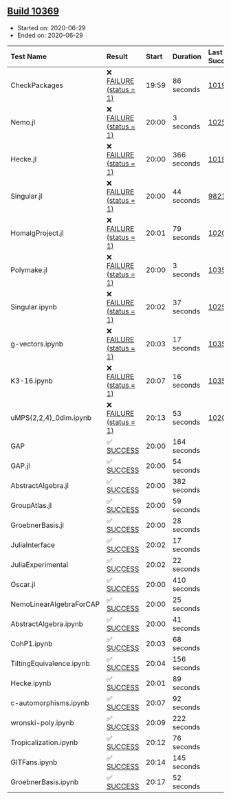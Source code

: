 ## [Build 10369](https://oscarci.mathematik.uni-kl.de/job/oscar/10369/)

* Started on: 2020-06-29
* Ended on: 2020-06-29

| Test Name    | Result | Start | Duration | Last Success | First Failure |
|:-------------|:-------|:------|:---------|:-------------|:--------------|
| CheckPackages | ❌ [FAILURE (status = 1)](https://oscarci.mathematik.uni-kl.de/job/oscar/10369/artifact/logs/build-10369/CheckPackages.log) | 19:59 | 86 seconds | [10197](https://oscarci.mathematik.uni-kl.de/job/oscar/10197/) | [10198](https://oscarci.mathematik.uni-kl.de/job/oscar/10198/) |
| Nemo.jl | ❌ [FAILURE (status = 1)](https://oscarci.mathematik.uni-kl.de/job/oscar/10369/artifact/logs/build-10369/Nemo.jl.log) | 20:00 | 3 seconds | [10252](https://oscarci.mathematik.uni-kl.de/job/oscar/10252/) | [10253](https://oscarci.mathematik.uni-kl.de/job/oscar/10253/) |
| Hecke.jl | ❌ [FAILURE (status = 1)](https://oscarci.mathematik.uni-kl.de/job/oscar/10369/artifact/logs/build-10369/Hecke.jl.log) | 20:00 | 366 seconds | [10197](https://oscarci.mathematik.uni-kl.de/job/oscar/10197/) | [10198](https://oscarci.mathematik.uni-kl.de/job/oscar/10198/) |
| Singular.jl | ❌ [FAILURE (status = 1)](https://oscarci.mathematik.uni-kl.de/job/oscar/10369/artifact/logs/build-10369/Singular.jl.log) | 20:00 | 44 seconds | [9821](https://oscarci.mathematik.uni-kl.de/job/oscar/9821/) | [9822](https://oscarci.mathematik.uni-kl.de/job/oscar/9822/) |
| HomalgProject.jl | ❌ [FAILURE (status = 1)](https://oscarci.mathematik.uni-kl.de/job/oscar/10369/artifact/logs/build-10369/HomalgProject.jl.log) | 20:01 | 79 seconds | [10209](https://oscarci.mathematik.uni-kl.de/job/oscar/10209/) | [10210](https://oscarci.mathematik.uni-kl.de/job/oscar/10210/) |
| Polymake.jl | ❌ [FAILURE (status = 1)](https://oscarci.mathematik.uni-kl.de/job/oscar/10369/artifact/logs/build-10369/Polymake.jl.log) | 20:00 | 3 seconds | [10356](https://oscarci.mathematik.uni-kl.de/job/oscar/10356/) | [10357](https://oscarci.mathematik.uni-kl.de/job/oscar/10357/) |
| Singular.ipynb | ❌ [FAILURE (status = 1)](https://oscarci.mathematik.uni-kl.de/job/oscar/10369/artifact/logs/build-10369/Singular.ipynb.log) | 20:02 | 37 seconds | [10252](https://oscarci.mathematik.uni-kl.de/job/oscar/10252/) | [10253](https://oscarci.mathematik.uni-kl.de/job/oscar/10253/) |
| g-vectors.ipynb | ❌ [FAILURE (status = 1)](https://oscarci.mathematik.uni-kl.de/job/oscar/10369/artifact/logs/build-10369/g-vectors.ipynb.log) | 20:03 | 17 seconds | [10356](https://oscarci.mathematik.uni-kl.de/job/oscar/10356/) | [10357](https://oscarci.mathematik.uni-kl.de/job/oscar/10357/) |
| K3-16.ipynb | ❌ [FAILURE (status = 1)](https://oscarci.mathematik.uni-kl.de/job/oscar/10369/artifact/logs/build-10369/K3-16.ipynb.log) | 20:07 | 16 seconds | [10356](https://oscarci.mathematik.uni-kl.de/job/oscar/10356/) | [10357](https://oscarci.mathematik.uni-kl.de/job/oscar/10357/) |
| uMPS(2,2,4)_0dim.ipynb | ❌ [FAILURE (status = 1)](https://oscarci.mathematik.uni-kl.de/job/oscar/10369/artifact/logs/build-10369/uMPS-2-2-4-_0dim.ipynb.log) | 20:13 | 53 seconds | [10209](https://oscarci.mathematik.uni-kl.de/job/oscar/10209/) | [10210](https://oscarci.mathematik.uni-kl.de/job/oscar/10210/) |
| GAP | ✅ [SUCCESS](https://oscarci.mathematik.uni-kl.de/job/oscar/10369/artifact/logs/build-10369/GAP.log) | 20:00 | 164 seconds |  |  |
| GAP.jl | ✅ [SUCCESS](https://oscarci.mathematik.uni-kl.de/job/oscar/10369/artifact/logs/build-10369/GAP.jl.log) | 20:00 | 54 seconds |  |  |
| AbstractAlgebra.jl | ✅ [SUCCESS](https://oscarci.mathematik.uni-kl.de/job/oscar/10369/artifact/logs/build-10369/AbstractAlgebra.jl.log) | 20:00 | 382 seconds |  |  |
| GroupAtlas.jl | ✅ [SUCCESS](https://oscarci.mathematik.uni-kl.de/job/oscar/10369/artifact/logs/build-10369/GroupAtlas.jl.log) | 20:00 | 59 seconds |  |  |
| GroebnerBasis.jl | ✅ [SUCCESS](https://oscarci.mathematik.uni-kl.de/job/oscar/10369/artifact/logs/build-10369/GroebnerBasis.jl.log) | 20:00 | 28 seconds |  |  |
| JuliaInterface | ✅ [SUCCESS](https://oscarci.mathematik.uni-kl.de/job/oscar/10369/artifact/logs/build-10369/JuliaInterface.log) | 20:02 | 17 seconds |  |  |
| JuliaExperimental | ✅ [SUCCESS](https://oscarci.mathematik.uni-kl.de/job/oscar/10369/artifact/logs/build-10369/JuliaExperimental.log) | 20:02 | 22 seconds |  |  |
| Oscar.jl | ✅ [SUCCESS](https://oscarci.mathematik.uni-kl.de/job/oscar/10369/artifact/logs/build-10369/Oscar.jl.log) | 20:00 | 410 seconds |  |  |
| NemoLinearAlgebraForCAP | ✅ [SUCCESS](https://oscarci.mathematik.uni-kl.de/job/oscar/10369/artifact/logs/build-10369/NemoLinearAlgebraForCAP.log) | 20:00 | 25 seconds |  |  |
| AbstractAlgebra.ipynb | ✅ [SUCCESS](https://oscarci.mathematik.uni-kl.de/job/oscar/10369/artifact/logs/build-10369/AbstractAlgebra.ipynb.log) | 20:00 | 41 seconds |  |  |
| CohP1.ipynb | ✅ [SUCCESS](https://oscarci.mathematik.uni-kl.de/job/oscar/10369/artifact/logs/build-10369/CohP1.ipynb.log) | 20:03 | 68 seconds |  |  |
| TiltingEquivalence.ipynb | ✅ [SUCCESS](https://oscarci.mathematik.uni-kl.de/job/oscar/10369/artifact/logs/build-10369/TiltingEquivalence.ipynb.log) | 20:04 | 156 seconds |  |  |
| Hecke.ipynb | ✅ [SUCCESS](https://oscarci.mathematik.uni-kl.de/job/oscar/10369/artifact/logs/build-10369/Hecke.ipynb.log) | 20:01 | 89 seconds |  |  |
| c-automorphisms.ipynb | ✅ [SUCCESS](https://oscarci.mathematik.uni-kl.de/job/oscar/10369/artifact/logs/build-10369/c-automorphisms.ipynb.log) | 20:07 | 92 seconds |  |  |
| wronski-poly.ipynb | ✅ [SUCCESS](https://oscarci.mathematik.uni-kl.de/job/oscar/10369/artifact/logs/build-10369/wronski-poly.ipynb.log) | 20:09 | 222 seconds |  |  |
| Tropicalization.ipynb | ✅ [SUCCESS](https://oscarci.mathematik.uni-kl.de/job/oscar/10369/artifact/logs/build-10369/Tropicalization.ipynb.log) | 20:12 | 76 seconds |  |  |
| GITFans.ipynb | ✅ [SUCCESS](https://oscarci.mathematik.uni-kl.de/job/oscar/10369/artifact/logs/build-10369/GITFans.ipynb.log) | 20:14 | 145 seconds |  |  |
| GroebnerBasis.ipynb | ✅ [SUCCESS](https://oscarci.mathematik.uni-kl.de/job/oscar/10369/artifact/logs/build-10369/GroebnerBasis.ipynb.log) | 20:17 | 52 seconds |  |  |
